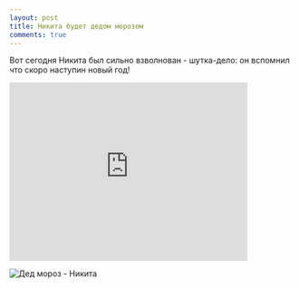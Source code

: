 ```yaml
---
layout: post
title: Никита будет дедом морозом
comments: true 
---
```


Вот сегодня Никита был сильно взволнован - шутка-дело: он вспомнил что скоро наступин новый год!

<iframe width="420" height="315" src="https://www.youtube.com/embed/s0xmkIKDBhM" frameborder="0" allowfullscreen></iframe>


![Дед мороз - Никита](http://slavs.org.ua/img/bilini/ded_moroz/03.jpg)


